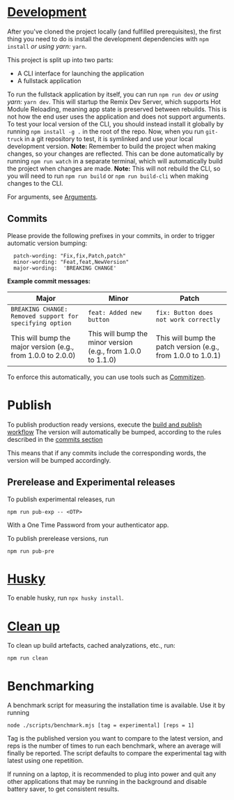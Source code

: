 # [Development](#development)

After you've cloned the project locally (and fulfilled prerequisites), the first thing you need to do is install the development dependencies with `npm install` _or using yarn:_ `yarn`.

This project is split up into two parts:

- A CLI interface for launching the application
- A fullstack application

To run the fullstack application by itself, you can run `npm run dev` _or using yarn:_ `yarn dev`. This will startup the Remix Dev Server, which supports Hot Module Reloading, meaning app state is preserved between rebuilds. This is not how the end user uses the application and does not support arguments. To test your local version of the CLI, you should instead install it globally by running `npm install -g .` in the root of the repo. Now, when you run `git-truck` in a git repository to test, it is symlinked and use your local development version.
**Note:** Remember to build the project when making changes, so your changes are reflected. This can be done automatically by running `npm run watch` in a separate terminal, which will automatically build the project when changes are made.
**Note:** This will not rebuild the CLI, so you will need to run `npm run build` or `npm run build-cli` when making changes to the CLI.

For arguments, see [Arguments](README.md#arguments).

## Commits

Please provide the following prefixes in your commits, in order to trigger automatic version bumping:

```
  patch-wording: "Fix,fix,Patch,patch"
  minor-wording: "Feat,feat,NewVersion"
  major-wording:  'BREAKING CHANGE'
```

**Example commit messages:**

| Major                                                        | Minor                                                        | Patch                                                        |
| ------------------------------------------------------------ | ------------------------------------------------------------ | ------------------------------------------------------------ |
| `BREAKING CHANGE: Removed support for specifying option`     | `feat: Added new button`                                     | `fix: Button does not work correctly`                        |
| This will bump the major version (e.g., from 1.0.0 to 2.0.0) | This will bump the minor version (e.g., from 1.0.0 to 1.1.0) | This will bump the patch version (e.g., from 1.0.0 to 1.0.1) |

To enforce this automatically, you can use tools such as [Commitizen](https://github.com/commitizen/cz-cli).

# Publish

To publish production ready versions, execute the [build and publish workflow](https://github.com/git-truck/git-truck/actions/workflows/bump-version-and-publish.yml)
The version will automatically be bumped, according to the rules described in the [commits section](README.md#commits)

This means that if any commits include the corresponding words, the version will be bumped accordingly.

## Prerelease and Experimental releases

To publish experimental releases, run

```
npm run pub-exp -- <OTP>
```

With a One Time Password from your authenticator app.

To publish prerelease versions, run

```
npm run pub-pre
```

# [Husky](#husky)

To enable husky, run `npx husky install`.

# [Clean up](#clean-up)

To clean up build artefacts, cached analyzations, etc., run:

```
npm run clean
```

# Benchmarking

A benchmark script for measuring the installation time is available. Use it by running

```
node ./scripts/benchmark.mjs [tag = experimental] [reps = 1]

```

Tag is the published version you want to compare to the latest version, and reps is the number of times to run each benchmark, where an average will finally be reported. The script defaults to compare the experimental tag with latest using one repetition.

If running on a laptop, it is recommended to plug into power and quit any other applications that may be running in the background and disable battery saver, to get consistent results.

